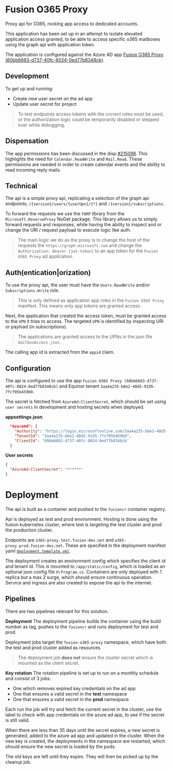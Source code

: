 # Fusion O365 Proxy
Proxy api for O365, rocking app access to dedicated accounts.

This application has been set up in an attempt to isolate elevated application access granted, to be able to access specific o365 mailboxes using the graph api with application token.

The application is configured against the Azure AD app [Fusion O365 Proxy (60bb6683-d737-40fc-8024-0ed77b8348cb)](https://portal.azure.com/#blade/Microsoft_AAD_RegisteredApps/ApplicationMenuBlade/Overview/appId/60bb6683-d737-40fc-8024-0ed77b8348cb/isMSAApp/).

## Development
To get up and running:
- Create new user secret on the ad app
- Update user secret for project

> To test endpoints access tokens with the correct roles must be used, or the authorization logic could be temporarily disabled or stepped over while debugging.

## Dispensation
The app permissions has been discussed in the disp [#215098](https://disp.equinor.com/DispensationView/215098). This highlights the need for `Calendar.ReadWrite` and `Mail.Read`. These permissions are needed in order to create calendar events and the ability to read incoming reply mails.

## Technical
The api is a simple proxy api, replicating a selection of the graph api endpoints; `/{version}/users/{userUpn}/{*}` and `/{version}/subscriptions`. 

To forward the requests we use the `YARP` library from the `Microsoft.ReverseProxy` NuGet package. This library allows us to simply forward requests and responses, while having the ability to inspect and or change the URI / request payload to execute logic like auth.

> The main logic we do as the proxy is to change the host of the requests the `https://graph.microsoft.com` and change the `Authorization: Bearer [jwt-token]` to an app token for the `Fusion O365 Proxy` ad application.


## Auth(entication|orization)
To use the proxy api, the user must have the `Users.ReadWrite` and/or `Subscriptions.Write` role. 

> This is only defined as application app roles in the `Fusion O365 Proxy` manifest. This means only app tokens are granted access.

Next, the application that created the access token, must be granted access to the `UPN` it tries to access. The targeted `UPN` is identified by inspecting URI or payload (in subscriptions). 

> The applications are granted access to the UPNs in the json file `mailboxAccess.json`. 

The calling app id is extracted from the `appid` claim.

## Configuration
The api is configured to use the app `Fusion O365 Proxy (60bb6683-d737-40fc-8024-0ed77b8348cb)` and Equinor tenant `3aa4a235-b6e2-48d5-9195-7fcf05b459b0`.

The secret is fetched from `AzureAd:ClientSecret`, which should be set using `user secrets` in development and hosting secrets when deployed.

**appsettings.json**:
```json
  "AzureAd": {
    "Authority": "https://login.microsoftonline.com/3aa4a235-b6e2-48d5-9195-7fcf05b459b0",
    "TenantId": "3aa4a235-b6e2-48d5-9195-7fcf05b459b0",
    "ClientId": "60bb6683-d737-40fc-8024-0ed77b8348cb"
  }
```

**User secrets**
```json
{
  "AzureAd:ClientSecret": "******"
}
```

# Deployment
The api is built as a container and pushed to the `fusioncr` container registry. 

Api is deployed as test and prod environment. Hosting is done using the fusion kubernetes cluster, where test is targeting the test cluster and prod the production cluster.

Endpoints are `o365-proxy.test.fusion-dev.net` and `o365-proxy.prod.fusion-dev.net`. These are specified in the deployment manifest yaml [`deployment.template.yml`](k8s/deployment.template.yml).

The deployment creates an environment config which specifies the client id and tenant id. This is mounted to `/app/static/config`, which is loaded as an optional json config file in `Program.cs`.
Containers are only deployed with 1 replica but a max 2 surge, which should ensure continuous operation.
Service and ingress are also created to expose the api to the internet.

## Pipelines

There are two pipelines relevant for this solution. 

**Deployment**
The deployment pipeline builds the container using the build number as tag, pushes to the `fusioncr` and runs deployment for test and prod.

Deployment jobs target the `fusion-o365-proxy` namespace, which have both the test and prod cluster added as resources.

> The deployment job **does not** ensure the cluster secret which is mounted as the client secret.

**Key rotation**
The rotation pipeline is set up to run on a monthly schedule and consist of 3 jobs:
- One which removes expired key credentials on the ad app
- One that ensures a valid secret in the **test** namespace
- One that ensures a valid secret in the **prod** namespace

Each run the job will try and fetch the current secret in the cluster, use the label to check with app credentials on the azure ad app, to see if the secret is still valid. 

When there are less than 35 days until the secret expires, a new secret is generated, added to the azure ad app and updated in the cluster.
When the new key is created, the deployments in the namespace are restarted, which should ensure the new secret is loaded by the pods.

The old keys are left until they expire. They will then be picked up by the cleanup job.
